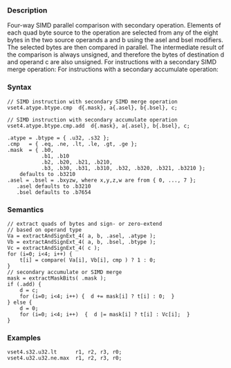 ### Description

Four-way SIMD parallel comparison with secondary operation.
Elements of each quad byte source to the operation are selected from any of the eight bytes in the
two source operands a and b using the asel and bsel modifiers.
The selected bytes are then compared in parallel.
The intermediate result of the comparison is always unsigned, and therefore the bytes of destination
d and operand c are also unsigned.
For instructions with a secondary SIMD merge operation:
For instructions with a secondary accumulate operation:

### Syntax

```
// SIMD instruction with secondary SIMD merge operation
vset4.atype.btype.cmp  d{.mask}, a{.asel}, b{.bsel}, c;

// SIMD instruction with secondary accumulate operation
vset4.atype.btype.cmp.add  d{.mask}, a{.asel}, b{.bsel}, c;

.atype = .btype = { .u32, .s32 };
.cmp   = { .eq, .ne, .lt, .le, .gt, .ge };
.mask  = { .b0,
           .b1, .b10
           .b2, .b20, .b21, .b210,
           .b3, .b30, .b31, .b310, .b32, .b320, .b321, .b3210 };
    defaults to .b3210
.asel = .bsel = .bxyzw, where x,y,z,w are from { 0, ..., 7 };
   .asel defaults to .b3210
   .bsel defaults to .b7654
```

### Semantics

```
// extract quads of bytes and sign- or zero-extend
// based on operand type
Va = extractAndSignExt_4( a, b, .asel, .atype );
Vb = extractAndSignExt_4( a, b, .bsel, .btype );
Vc = extractAndSignExt_4( c );
for (i=0; i<4; i++) {
    t[i] = compare( Va[i], Vb[i], cmp ) ? 1 : 0;
}
// secondary accumulate or SIMD merge
mask = extractMaskBits( .mask );
if (.add) {
    d = c;
    for (i=0; i<4; i++) {  d += mask[i] ? t[i] : 0;  }
} else {
    d = 0;
    for (i=0; i<4; i++)  {  d |= mask[i] ? t[i] : Vc[i];  }
}
```

### Examples

```
vset4.s32.u32.lt      r1, r2, r3, r0;
vset4.u32.u32.ne.max  r1, r2, r3, r0;
```

